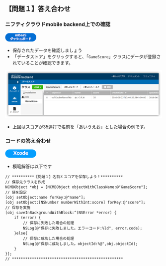 ## 【問題１】答え合わせ

### ニフティクラウドmobile backend上での確認
![mBaaS](/readme-img/mBaaS.png)

* 保存されたデータを確認しましょう
 * 「データストア」をクリックすると、「`GameScore`」クラスにデータが登録されていることが確認できます。

![ans1-1](/readme-img/ans1-1.png)

* 上図はスコアが35連打で名前を「あいうえお」とした場合の例です。

### コードの答え合わせ

![Xcode](/readme-img/Xcode.png)

* 模範解答は以下です

```objc
// **********【問題１】名前とスコアを保存しよう！**********
// 保存先クラスを作成
NCMBObject *obj = [NCMBObject objectWithClassName:@"GameScore"];
// 値を設定
[obj setObject:name forKey:@"name"];
[obj setObject:[NSNumber numberWithInt:score] forKey:@"score"];
// 保存を実施
[obj saveInBackgroundWithBlock:^(NSError *error) {
    if (error) {
        // 保存に失敗した場合の処理
        NSLog(@"保存に失敗しました。エラーコード:%ld", error.code);
    }else{
        // 保存に成功した場合の処理
        NSLog(@"保存に成功しました。objectId:%@",obj.objectId);
    }
}];
// **************************************************
```
